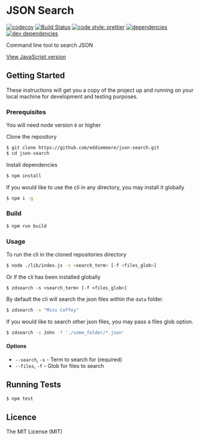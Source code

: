 # JSON Search

[![codecov](https://img.shields.io/codecov/c/github/eddiemoore/json-search.svg?style=flat-square)](https://codecov.io/gh/eddiemoore/json-search)
[![Build Status](https://img.shields.io/travis/eddiemoore/json-search/master.svg?style=flat-square)](https://travis-ci.org/eddiemoore/json-search)
[![code style: prettier](https://img.shields.io/badge/code_style-prettier-ff69b4.svg?style=flat-square)](https://github.com/prettier/prettier)
[![dependencies](https://img.shields.io/david/eddiemoore/json-search.svg?style=flat-square)](https://david-dm.org/eddiemoore/json-search)
[![dev dependencies](https://img.shields.io/david/dev/eddiemoore/json-search.svg?style=flat-square)](https://david-dm.org/eddiemoore/json-search?type=dev)

Command line tool to search JSON

[View JavaScript version](https://github.com/eddiemoore/json-search/)

## Getting Started

These instructions will get you a copy of the project up and running on your local machine for development and testing purposes.

### Prerequisites

You will need node version `8` or higher

Clone the repository

```bash
$ git clone https://github.com/eddiemoore/json-search.git
$ cd json-search
```

Install dependencies

```bash
$ npm install
```

If you would like to use the cli in any directory, you may install it globally

```bash
$ npm i -g
```

### Build

```bash
$ npm run build
```

### Usage

To run the cli in the cloned repositories directory

```bash
$ node ./lib/index.js -s <search_term> [-f <files_glob>]
```

Or if the cli has been installed globally

```
$ zdsearch -s <search_term> [-f <files_glob>]
```

By default the cli will search the json files within the `data` folder.

```bash
$ zdsearch -s "Miss Coffey"
```

If you would like to search other json files, you may pass a files glob option.

```bash
$ zdsearch -s John -f './some_folder/*.json'
```

#### Options

- `--search`, `-s` - Term to search for (required)
- `--files`, `-f` - Glob for files to search

## Running Tests

```bash
$ npm test
```

## Licence

The MIT License (MIT)
